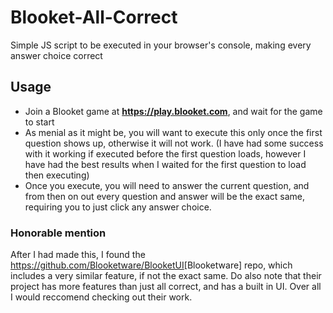 # Blooket-All-Correct
Simple JS script to be executed in your browser's console, making every answer choice correct

## Usage

* Join a Blooket game at **https://play.blooket.com**, and wait for the game to start
* As menial as it might be, you will want to execute this only once the first question shows up, otherwise it will not work. (I have had some success with it working if executed before the first question loads, however I have had the best results when I waited for the first question to load then executing)
* Once you execute, you will need to answer the current question, and from then on out every question and answer will be the exact same, requiring you to just click any answer choice.

### Honorable mention
After I had made this, I found the <https://github.com/Blooketware/BlooketUI>[Blooketware] repo, which includes a very similar feature, if not the exact same. Do also note that their project has more features than just all correct, and has a built in UI. Over all I would reccomend checking out their work.
